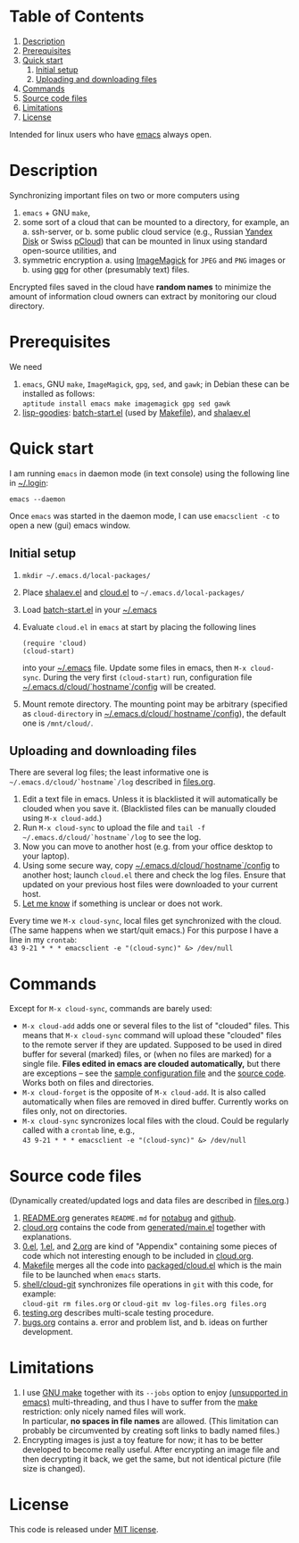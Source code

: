 
# Table of Contents

1.  [Description](#orgb2018a9)
2.  [Prerequisites](#org1b18661)
3.  [Quick start](#org751ec71)
    1.  [Initial setup](#org2924cf8)
    2.  [Uploading and downloading files](#org2e8e68e)
4.  [Commands](#org750da8e)
5.  [Source code files](#org11f6018)
6.  [Limitations](#org1526aee)
7.  [License](#orga6e9cff)

Intended for linux users who have [emacs](https://www.gnu.org/software/emacs/) always open.


<a id="orgb2018a9"></a>

# Description

Synchronizing important files on two or more computers using

1.  `emacs` + GNU `make`,
2.  some sort of a cloud that can be mounted to a directory, for example, an
    a. ssh-server, or
    b. some public cloud service (e.g., Russian [Yandex Disk](https://disk.yandex.com/) or Swiss [pCloud](https://www.pcloud.com)) that can be mounted in linux
       using standard open-source utilities,
    and
3.  symmetric encryption
    a. using [ImageMagick](https://imagemagick.org/) for `JPEG` and `PNG` images or
    b. using [gpg](https://www.gnupg.org/) for other (presumably text) files.

Encrypted files saved in the cloud have **random names** to minimize the amount of information cloud owners can extract by monitoring our cloud directory.


<a id="org1b18661"></a>

# Prerequisites

We need

1.  `emacs`, GNU `make`, `ImageMagick`, `gpg`, `sed`, and `gawk`; in Debian these can be installed as follows:  
    `aptitude install emacs make imagemagick gpg sed gawk`
2.  [lisp-goodies](https://github.com/chalaev/lisp-goodies): [batch-start.el](https://github.com/chalaev/lisp-goodies/blob/master/packaged/batch-start.el) (used by [Makefile](Makefile)), and [shalaev.el](https://github.com/chalaev/lisp-goodies/blob/master/packaged/shalaev.el)


<a id="org751ec71"></a>

# Quick start

I am running `emacs` in daemon mode (in text console) using the following line in [~/.login](https://github.com/chalaev/lisp-goodies/blob/master/.login):

    emacs --daemon

Once `emacs` was started in the daemon mode, I can use `emacsclient -c` to open a new (gui) emacs window.


<a id="org2924cf8"></a>

## Initial setup

1.  `mkdir ~/.emacs.d/local-packages/`
2.  Place [shalaev.el](https://github.com/chalaev/lisp-goodies/blob/master/packaged/shalaev.el) and [cloud.el](packaged/cloud.el) to `~/.emacs.d/local-packages/`
3.  Load [batch-start.el](goodies/batch-start.el) in your [~/.emacs](.emacs)
4.  Evaluate `cloud.el` in `emacs` at start by placing the following lines
    
        (require 'cloud)
        (cloud-start)
    
    into your [~/.emacs](.emacs) file. Update some files in emacs, then `M-x cloud-sync`.
    During the very first `(cloud-start)` run, configuration file [~/.emacs.d/cloud/\`hostname\`/config](config) will be created.
5.  Mount remote directory. The mounting point may be arbitrary (specified as `cloud-directory` in [~/.emacs.d/cloud/\`hostname\`/config](config)), the default one is `/mnt/cloud/`.


<a id="org2e8e68e"></a>

## Uploading and downloading files

There are several log files; the least informative one is ``~/.emacs.d/cloud/`hostname`/log`` described in [files.org](files.org).

1.  Edit a text file in emacs. Unless it is blacklisted it will automatically be clouded when you save it. (Blacklisted files can be manually clouded using `M-x cloud-add`.)
2.  Run `M-x cloud-sync` to upload the file and ``tail -f ~/.emacs.d/cloud/`hostname`/log`` to see the log.
3.  Now you can move to another host (e.g. from your office desktop to your laptop).
4.  Using some secure way, copy [~/.emacs.d/cloud/\`hostname\`/config](config) to another host; launch `cloud.el` there and check the log files.
    Ensure that updated on your previous host files were downloaded to your current host.
5.  [Let me know](https://github.com/chalaev/cloud/issues/new/choose) if something is unclear or does not work.

Every time we `M-x cloud-sync`, local files get synchronized with the cloud.
(The same happens when we start/quit emacs.)
For this purpose I have a line in my `crontab`:  
`43 9-21 * * * emacsclient -e "(cloud-sync)" &> /dev/null`


<a id="org750da8e"></a>

# Commands

Except for `M-x cloud-sync`, commands are barely used:

-   `M-x cloud-add` adds one or several files to the list of "clouded" files.
    This means that `M-x cloud-sync` command will upload these "clouded" files to the remote server if they are updated. Supposed to be used in dired buffer for several
    (marked) files, or (when no files are marked) for a single file. **Files edited in emacs are clouded automatically,** but there are exceptions – see the
    [sample configuration file](config) and the [source code](cloud.org).
    Works both on files and directories.
-   `M-x cloud-forget` is the opposite of `M-x cloud-add`. 
    It is also called automatically when files are removed in dired buffer. Currently works on files only, not on directories.
-   `M-x cloud-sync` syncronizes local files with the cloud. Could be regularly called with a `crontab` line, e.g.,  
    `43 9-21 * * * emacsclient -e "(cloud-sync)" &> /dev/null`


<a id="org11f6018"></a>

# Source code files

(Dynamically created/updated logs and data files are described in [files.org](files.org).)

1.  [README.org](README.org) generates `README.md` for [notabug](https://notabug.org/shalaev/emacs-cloud) and [github](https://github.com/chalaev/cloud).
2.  [cloud.org](cloud.org) contains the code from [generated/main.el](generated/main.el) together with explanations.
3.  [0.el](0.el), [1.el](1.el), and [2.org](2.org) are kind of "Appendix" containing some pieces of code which not interesting enough to be included in [cloud.org](cloud.org).
4.  [Makefile](Makefile) merges all the code into [packaged/cloud.el](packaged/cloud.el) which is the main file to be launched when `emacs` starts.
5.  [shell/cloud-git](shell/cloud-git) synchronizes file operations in `git` with this code, for example:  
    `cloud-git rm files.org` or `cloud-git mv log-files.org files.org`
6.  [testing.org](testing.org) describes multi-scale testing procedure.
7.  [bugs.org](bugs.org) contains
    a. error and problem list, and
    b. ideas on further development.


<a id="org1526aee"></a>

# Limitations

1.  I use [GNU make](https://www.gnu.org/software/make/) together with its `--jobs` option to enjoy [(unsupported in emacs)](https://www.emacswiki.org/emacs/EmacsLispLimitations) multi-threading, and thus
    I have to suffer from the [make](https://www.gnu.org/software/make/) restriction: only nicely named files will work.  
    In particular, **no spaces in file names** are allowed.
    (This limitation can probably be circumvented by creating soft links to badly named files.)
2.  Encrypting images is just a toy feature for now; it has to be better developed to become really useful.
    After encrypting an image file and then decrypting it back, we get the same, but not identical picture (file size is changed).


<a id="orga6e9cff"></a>

# License

This code is released under [MIT license](https://mit-license.org/).

